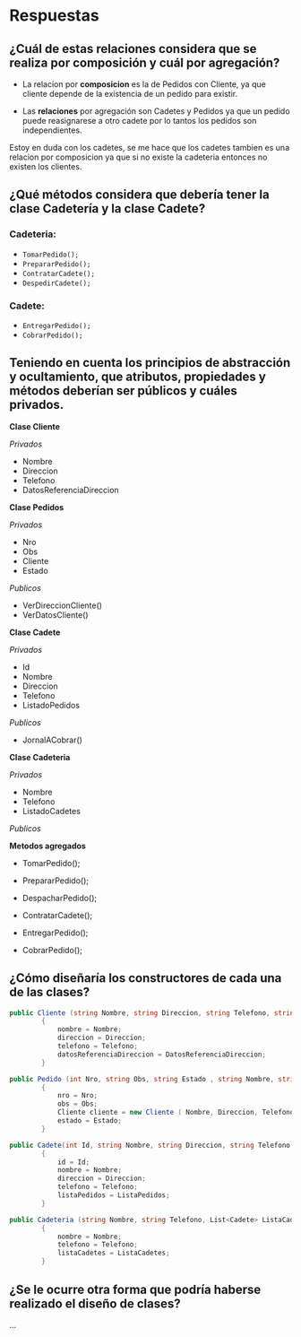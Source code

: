 # Respuestas
## ¿Cuál de estas relaciones considera que se realiza por composición y cuál por agregación?
- La relacion por **composicion** es la de Pedidos con Cliente, ya que cliente depende de la existencia de un pedido para existir.

- Las **relaciones** por agregación son Cadetes y Pedidos ya que un pedido puede reasignarese a otro cadete por lo tantos los pedidos son independientes.

Estoy en duda con los cadetes, se me hace que los cadetes tambien es una relacion por composicion ya que si no existe la cadeteria entonces no existen los clientes.

## ¿Qué métodos considera que debería tener la clase Cadetería y la clase Cadete?
### Cadeteria:
- `TomarPedido();`
- `PrepararPedido();`
- `ContratarCadete();`
- `DespedirCadete();`
    
### Cadete: 
- `EntregarPedido();`
- `CobrarPedido();`

## Teniendo en cuenta los principios de abstracción y ocultamiento, que atributos, propiedades y métodos deberían ser públicos y cuáles privados.

**Clase Cliente**

*Privados*
- Nombre
- Direccion
- Telefono
- DatosReferenciaDireccion

**Clase Pedidos**

*Privados*
- Nro
- Obs
- Cliente
- Estado

*Publicos*
- VerDireccionCliente()
- VerDatosCliente()

**Clase Cadete**

*Privados*
- Id
- Nombre
- Direccion
- Telefono
- ListadoPedidos

*Publicos*
- JornalACobrar()

**Clase Cadeteria**

*Privados*
- Nombre
- Telefono
- ListadoCadetes

*Publicos*

**Metodos agregados**
- TomarPedido();
- PrepararPedido();
- DespacharPedido();
- ContratarCadete();
     
- EntregarPedido();
- CobrarPedido();

## ¿Cómo diseñaría los constructores de cada una de las clases?
```csharp
public Cliente (string Nombre, string Direccion, string Telefono, string DatosReferenciaDireccion)
        {
            nombre = Nombre;
            direccion = Direccion;
            telefono = Telefono;
            datosReferenciaDireccion = DatosReferenciaDireccion;
        }

public Pedido (int Nro, string Obs, string Estado , string Nombre, string Direccion, string Telefono, string DatosReferenciaDireccion)
        {
            nro = Nro;
            obs = Obs;
            Cliente cliente = new Cliente ( Nombre, Direccion, Telefono,  DatosReferenciaDireccion);
            estado = Estado;
        }

public Cadete(int Id, string Nombre, string Direccion, string Telefono, List<Pedido> ListaPedidos)
        {
            id = Id;
            nombre = Nombre;
            direccion = Direccion;
            telefono = Telefono;
            listaPedidos = ListaPedidos;
        }

public Cadeteria (string Nombre, string Telefono, List<Cadete> ListaCadetes)
        {
            nombre = Nombre;
            telefono = Telefono;
            listaCadetes = ListaCadetes;
        }
```

## ¿Se le ocurre otra forma que podría haberse realizado el diseño de clases?
...